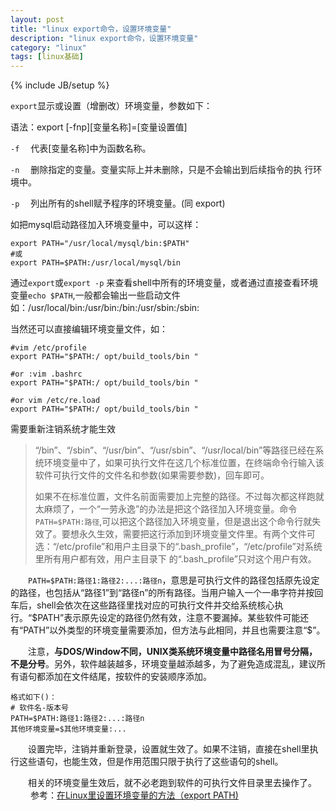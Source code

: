 ```yaml
---
layout: post
title: "linux export命令，设置环境变量"
description: "linux export命令，设置环境变量"
category: "linux"
tags: [linux基础]
---
```

{% include JB/setup %}

<p><code>export</code>显示或设置（增删改）环境变量，参数如下：</p>

<p>语法：export [-fnp][变量名称]=[变量设置值]</p>

<p><code>-f</code> 　代表[变量名称]中为函数名称。</p>

<p><code>-n</code> 　删除指定的变量。变量实际上并未删除，只是不会输出到后续指令的执
行环境中。</p>

<p><code>-p</code> 　列出所有的shell赋予程序的环境变量。(同 export)</p>

<p>如把mysql启动路径加入环境变量中，可以这样：</p>

<pre><code>export PATH="/usr/local/mysql/bin:$PATH"
#或
export PATH=$PATH:/usr/local/mysql/bin
</code></pre>

<p>通过<code>export</code>或<code>export -p</code> 来查看shell中所有的环境变量，或者通过直接查看环境变量<code>echo $PATH</code>,一般都会输出一些启动文件如：/usr/local/bin:/usr/bin:/bin:/usr/sbin:/sbin:</p>

<!--more-->

<p>当然还可以直接编辑环境变量文件，如：</p>

<pre><code>#vim /etc/profile
export PATH="$PATH:/ opt/build_tools/bin "

#or :vim .bashrc
export PATH="$PATH:/ opt/build_tools/bin "

#or vim /etc/re.load
export PATH="$PATH:/ opt/build_tools/bin "
</code></pre>

<p>需要重新注销系统才能生效</p>

<blockquote>
  <p>“/bin”、“/sbin”、“/usr/bin”、“/usr/sbin”、“/usr/local/bin”等路径已经在系统环境变量中了，如果可执行文件在这几个标准位置，在终端命令行输入该软件可执行文件的文件名和参数(如果需要参数)，回车即可。</p>
  
  <p>如果不在标准位置，文件名前面需要加上完整的路径。不过每次都这样跑就太麻烦了，一个“一劳永逸”的办法是把这个路径加入环境变量。命令 <code>PATH=$PATH:路径</code>,可以把这个路径加入环境变量，但是退出这个命令行就失效了。要想永久生效，需要把这行添加到环境变量文件里。有两个文件可 选：“/etc/profile”和用户主目录下的“.bash_profile”，“/etc/profile”对系统里所有用户都有效，用户主目录下 的“.bash_profile”只对这个用户有效。</p>
</blockquote>

<p>　　<code>PATH=$PATH:路径1:路径2:...:路径n</code>，意思是可执行文件的路径包括原先设定的路径，也包括从“路径1”到“路径n”的所有路径。当用户输入一个一串字符并按回车后，shell会依次在这些路径里找对应的可执行文件并交给系统核心执行。“$PATH”表示原先设定的路径仍然有效，注意不要漏掉。某些软件可能还有“PATH”以外类型的环境变量需要添加，但方法与此相同，并且也需要注意“$”。</p>

<p>　　注意，<strong>与DOS/Window不同，UNIX类系统环境变量中路径名用冒号分隔，不是分号</strong>。另外，软件越装越多，环境变量越添越多，为了避免造成混乱，建议所有语句都添加在文件结尾，按软件的安装顺序添加。</p>

<pre><code>格式如下()：
# 软件名-版本号
PATH=$PATH:路径1:路径2:...:路径n
其他环境变量=$其他环境变量:...
</code></pre>

<p>　　设置完毕，注销并重新登录，设置就生效了。如果不注销，直接在shell里执行这些语句，也能生效，但是作用范围只限于执行了这些语句的shell。</p>

<p>　　相关的环境变量生效后，就不必老跑到软件的可执行文件目录里去操作了。
　　
参考：<a href="http://www.cnblogs.com/amboyna/archive/2008/03/08/1096024.html">在Linux里设置环境变量的方法（export PATH)</a>
　　</p>
